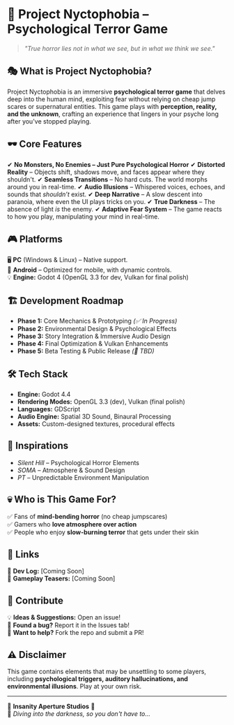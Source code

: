 # 🖤 Project Nyctophobia – Psychological Terror Game

> *"True horror lies not in what we see, but in what we think we see."*

## 🎭 What is Project Nyctophobia?
Project Nyctophobia is an immersive **psychological terror game** that delves deep into the human mind, exploiting fear without relying on cheap jump scares or supernatural entities. This game plays with **perception, reality, and the unknown**, crafting an experience that lingers in your psyche long after you've stopped playing.

## 🕶️ Core Features
✔ **No Monsters, No Enemies – Just Pure Psychological Horror**
✔ **Distorted Reality** – Objects shift, shadows move, and faces appear where they shouldn't.
✔ **Seamless Transitions** – No hard cuts. The world morphs around you in real-time.
✔ **Audio Illusions** – Whispered voices, echoes, and sounds that *shouldn’t* exist.
✔ **Deep Narrative** – A slow descent into paranoia, where even the UI plays tricks on you.
✔ **True Darkness** – The absence of light *is* the enemy.
✔ **Adaptive Fear System** – The game reacts to how you play, manipulating your mind in real-time.

## 🎮 Platforms
🖥️ **PC** (Windows & Linux) – Native support.  
📱 **Android** – Optimized for mobile, with dynamic controls.  
💡 **Engine:** Godot 4 (OpenGL 3.3 for dev, Vulkan for final polish)

## 🏗️ Development Roadmap
- **Phase 1:** Core Mechanics & Prototyping *(✅ In Progress)*
- **Phase 2:** Environmental Design & Psychological Effects
- **Phase 3:** Story Integration & Immersive Audio Design
- **Phase 4:** Final Optimization & Vulkan Enhancements
- **Phase 5:** Beta Testing & Public Release *(🎯 TBD)*

## 🛠️ Tech Stack
- **Engine:** Godot 4.4
- **Rendering Modes:** OpenGL 3.3 (dev), Vulkan (final polish)
- **Languages:** GDScript
- **Audio Engine:** Spatial 3D Sound, Binaural Processing
- **Assets:** Custom-designed textures, procedural effects

## 🌌 Inspirations
- *Silent Hill* – Psychological Horror Elements
- *SOMA* – Atmosphere & Sound Design
- *PT* – Unpredictable Environment Manipulation

## 💀 Who is This Game For?
✅ Fans of **mind-bending horror** (no cheap jumpscares)  
✅ Gamers who **love atmosphere over action**  
✅ People who enjoy **slow-burning terror** that gets under their skin  

## 🔗 Links
📖 **Dev Log:** [Coming Soon]  
🎥 **Gameplay Teasers:** [Coming Soon]  

## 🧩 Contribute
💡 **Ideas & Suggestions:** Open an issue!  
🐛 **Found a bug?** Report it in the Issues tab!  
👾 **Want to help?** Fork the repo and submit a PR!

## ⚠️ Disclaimer
This game contains elements that may be unsettling to some players, including **psychological triggers, auditory hallucinations, and environmental illusions**. Play at your own risk.

---

🔻 **Insanity Aperture Studios** 🔻  
🚀 *Diving into the darkness, so you don't have to...*
